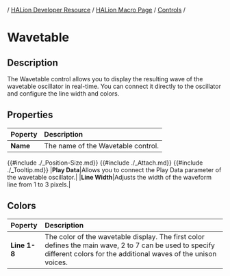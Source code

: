 / [HALion Developer Resource](../../HALion-Developer-Resource.md) / [HALion Macro Page](./HALion-Macro-Page.md) / [Controls](./Controls.md) /

# Wavetable

## Description

The Wavetable control allows you to display the resulting wave of the wavetable oscillator in real-time. You can connect it directly to the oscillator and configure the line width and colors.

## Properties

|Poperty|Description|
|:-|:-|
|**Name**|The name of the Wavetable control.|
{{#include ./_Position-Size.md}}
{{#include ./_Attach.md}}
{{#include ./_Tooltip.md}}
|**Play Data**|Allows you to connect the Play Data parameter of the wavetable oscillator.|
|**Line Width**|Adjusts the width of the waveform line from 1 to 3 pixels.|

## Colors

|Poperty|Description|
|:-|:-|
|**Line 1-8**|The color of the wavetable display. The first color defines the main wave, 2 to 7 can be used to specify different colors for the additional waves of the unison voices.|
